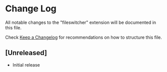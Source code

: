 # Change Log
All notable changes to the "fileswitcher" extension will be documented in this file.

Check [Keep a Changelog](http://keepachangelog.com/) for recommendations on how to structure this file.

## [Unreleased]
- Initial release
